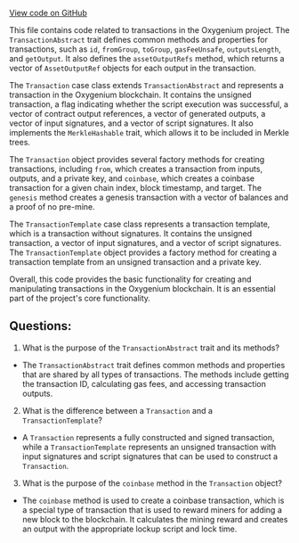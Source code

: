 [View code on GitHub](https://github.com/oxygenium/oxygenium/protocol/src/main/scala/org/oxygenium/protocol/model/Transaction.scala)

This file contains code related to transactions in the Oxygenium project. The `TransactionAbstract` trait defines common methods and properties for transactions, such as `id`, `fromGroup`, `toGroup`, `gasFeeUnsafe`, `outputsLength`, and `getOutput`. It also defines the `assetOutputRefs` method, which returns a vector of `AssetOutputRef` objects for each output in the transaction.

The `Transaction` case class extends `TransactionAbstract` and represents a transaction in the Oxygenium blockchain. It contains the unsigned transaction, a flag indicating whether the script execution was successful, a vector of contract output references, a vector of generated outputs, a vector of input signatures, and a vector of script signatures. It also implements the `MerkleHashable` trait, which allows it to be included in Merkle trees.

The `Transaction` object provides several factory methods for creating transactions, including `from`, which creates a transaction from inputs, outputs, and a private key, and `coinbase`, which creates a coinbase transaction for a given chain index, block timestamp, and target. The `genesis` method creates a genesis transaction with a vector of balances and a proof of no pre-mine.

The `TransactionTemplate` case class represents a transaction template, which is a transaction without signatures. It contains the unsigned transaction, a vector of input signatures, and a vector of script signatures. The `TransactionTemplate` object provides a factory method for creating a transaction template from an unsigned transaction and a private key.

Overall, this code provides the basic functionality for creating and manipulating transactions in the Oxygenium blockchain. It is an essential part of the project's core functionality.
## Questions: 
 1. What is the purpose of the `TransactionAbstract` trait and its methods?
- The `TransactionAbstract` trait defines common methods and properties that are shared by all types of transactions. The methods include getting the transaction ID, calculating gas fees, and accessing transaction outputs.

2. What is the difference between a `Transaction` and a `TransactionTemplate`?
- A `Transaction` represents a fully constructed and signed transaction, while a `TransactionTemplate` represents an unsigned transaction with input signatures and script signatures that can be used to construct a `Transaction`.

3. What is the purpose of the `coinbase` method in the `Transaction` object?
- The `coinbase` method is used to create a coinbase transaction, which is a special type of transaction that is used to reward miners for adding a new block to the blockchain. It calculates the mining reward and creates an output with the appropriate lockup script and lock time.